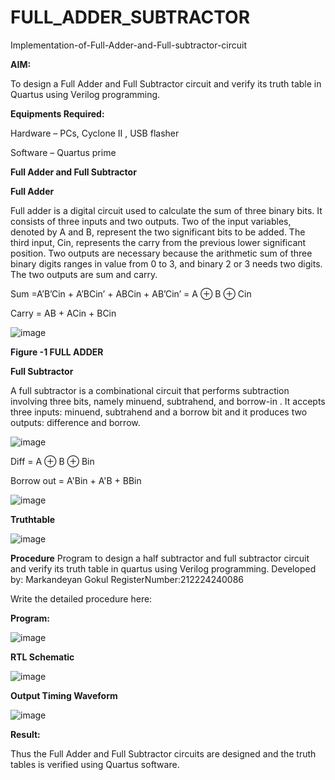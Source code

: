# FULL_ADDER_SUBTRACTOR

Implementation-of-Full-Adder-and-Full-subtractor-circuit

**AIM:**

To design a Full Adder and Full Subtractor circuit and verify its truth table in Quartus using Verilog programming.

**Equipments Required:**

Hardware – PCs, Cyclone II , USB flasher

Software – Quartus prime

**Full Adder and Full Subtractor**

**Full Adder**

Full adder is a digital circuit used to calculate the sum of three binary bits. It consists of three inputs and two outputs. Two of the input variables, denoted by A and B, represent the two significant bits to be added. The third input, Cin, represents the carry from the previous lower significant position. Two outputs are necessary because the arithmetic sum of three binary digits ranges in value from 0 to 3, and binary 2 or 3 needs two digits. The two outputs are sum and carry.

Sum =A’B’Cin + A’BCin’ + ABCin + AB’Cin’ = A ⊕ B ⊕ Cin 

Carry = AB + ACin + BCin

![image](https://github.com/naavaneetha/FULL_ADDER_SUBTRACTOR/assets/154305477/0f30ba51-5ffb-4198-845f-18e054f675e7)

**Figure -1 FULL ADDER**

**Full Subtractor**

A full subtractor is a combinational circuit that performs subtraction involving three bits, namely minuend, subtrahend, and borrow-in . It accepts three inputs: minuend, subtrahend and a borrow bit and it produces two outputs: difference and borrow.

![image](https://github.com/naavaneetha/FULL_ADDER_SUBTRACTOR/assets/154305477/02b24f51-ab51-4304-9ad6-7b81ffc1ead5)

Diff = A ⊕ B ⊕ Bin 

Borrow out = A'Bin + A'B + BBin

![image](https://github.com/user-attachments/assets/b0786bbb-eefd-4d70-8c5e-10e26029482d)


**Truthtable**

![image](https://github.com/user-attachments/assets/75eb176c-a06c-4261-9d34-7653c4aa569a)


**Procedure**
Program to design a half subtractor and full subtractor circuit and verify its truth table in quartus using Verilog programming. 
Developed by: Markandeyan Gokul RegisterNumber:212224240086

Write the detailed procedure here:

**Program:**

![image](https://github.com/user-attachments/assets/c4408cc9-c81d-41a6-a327-fbeb8cd2408d)

**RTL Schematic**

![image](https://github.com/user-attachments/assets/fd3d350c-3754-4933-aa07-00146ea64181)


**Output Timing Waveform**

![image](https://github.com/user-attachments/assets/ed7670a2-fd92-4b87-ac8d-d30e9ec6573a)

**Result:**

Thus the Full Adder and Full Subtractor circuits are designed and the truth tables is verified using Quartus software.
